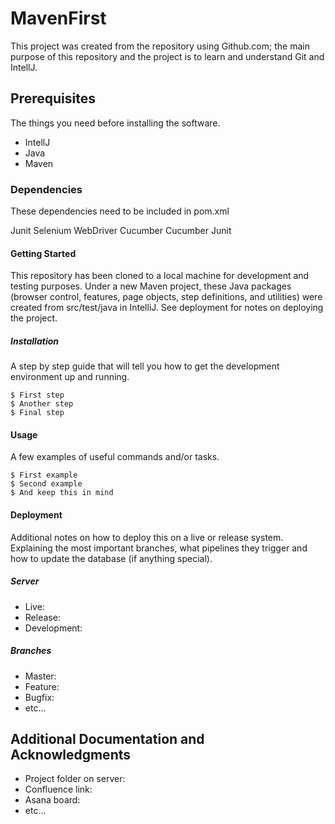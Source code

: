 # MavenFirst

This project was created from the repository using Github.com; the main purpose of this repository and the project is to learn and understand Git and IntellJ.

## Prerequisites
The things you need before installing the software.
* IntellJ
* Java
* Maven

### Dependencies
These dependencies need to be included in pom.xml 

Junit
Selenium WebDriver
Cucumber
Cucumber Junit

#### Getting Started
This repository has been cloned to a local machine for development and testing purposes.  Under a new Maven project, these Java packages (browser control, features, page objects, step definitions, and utilities) were created from src/test/java in IntelliJ. See deployment for notes on deploying the project.


##### Installation

A step by step guide that will tell you how to get the development environment up and running.

```
$ First step
$ Another step
$ Final step
```

#### Usage

A few examples of useful commands and/or tasks.

```
$ First example
$ Second example
$ And keep this in mind
```

#### Deployment

Additional notes on how to deploy this on a live or release system. Explaining the most important branches, what pipelines they trigger and how to update the database (if anything special).

##### Server

* Live:
* Release:
* Development:

##### Branches

* Master:
* Feature:
* Bugfix:
* etc...

## Additional Documentation and Acknowledgments

* Project folder on server:
* Confluence link:
* Asana board:
* etc...
